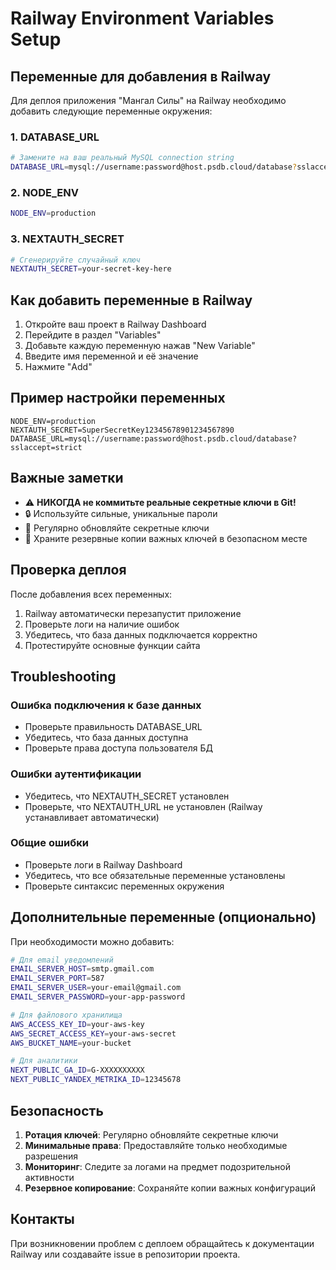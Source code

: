 # Railway Environment Variables Setup

## Переменные для добавления в Railway

Для деплоя приложения "Мангал Силы" на Railway необходимо добавить следующие переменные окружения:

### 1. DATABASE_URL
```bash
# Замените на ваш реальный MySQL connection string
DATABASE_URL=mysql://username:password@host.psdb.cloud/database?sslaccept=strict
```

### 2. NODE_ENV
```bash
NODE_ENV=production
```

### 3. NEXTAUTH_SECRET
```bash
# Сгенерируйте случайный ключ
NEXTAUTH_SECRET=your-secret-key-here
```

## Как добавить переменные в Railway

1. Откройте ваш проект в Railway Dashboard
2. Перейдите в раздел "Variables"
3. Добавьте каждую переменную нажав "New Variable"
4. Введите имя переменной и её значение
5. Нажмите "Add"

## Пример настройки переменных

```env
NODE_ENV=production
NEXTAUTH_SECRET=SuperSecretKey12345678901234567890
DATABASE_URL=mysql://username:password@host.psdb.cloud/database?sslaccept=strict
```

## Важные заметки

- ⚠️ **НИКОГДА не коммитьте реальные секретные ключи в Git!**
- 🔒 Используйте сильные, уникальные пароли
- 🔄 Регулярно обновляйте секретные ключи
- 📝 Храните резервные копии важных ключей в безопасном месте

## Проверка деплоя

После добавления всех переменных:

1. Railway автоматически перезапустит приложение
2. Проверьте логи на наличие ошибок
3. Убедитесь, что база данных подключается корректно
4. Протестируйте основные функции сайта

## Troubleshooting

### Ошибка подключения к базе данных
- Проверьте правильность DATABASE_URL
- Убедитесь, что база данных доступна
- Проверьте права доступа пользователя БД

### Ошибки аутентификации
- Убедитесь, что NEXTAUTH_SECRET установлен
- Проверьте, что NEXTAUTH_URL не установлен (Railway устанавливает автоматически)

### Общие ошибки
- Проверьте логи в Railway Dashboard
- Убедитесь, что все обязательные переменные установлены
- Проверьте синтаксис переменных окружения

## Дополнительные переменные (опционально)

При необходимости можно добавить:

```bash
# Для email уведомлений
EMAIL_SERVER_HOST=smtp.gmail.com
EMAIL_SERVER_PORT=587
EMAIL_SERVER_USER=your-email@gmail.com
EMAIL_SERVER_PASSWORD=your-app-password

# Для файлового хранилища
AWS_ACCESS_KEY_ID=your-aws-key
AWS_SECRET_ACCESS_KEY=your-aws-secret
AWS_BUCKET_NAME=your-bucket

# Для аналитики
NEXT_PUBLIC_GA_ID=G-XXXXXXXXXX
NEXT_PUBLIC_YANDEX_METRIKA_ID=12345678
```

## Безопасность

1. **Ротация ключей**: Регулярно обновляйте секретные ключи
2. **Минимальные права**: Предоставляйте только необходимые разрешения
3. **Мониторинг**: Следите за логами на предмет подозрительной активности
4. **Резервное копирование**: Сохраняйте копии важных конфигураций

## Контакты

При возникновении проблем с деплоем обращайтесь к документации Railway или создавайте issue в репозитории проекта. 